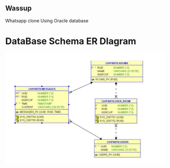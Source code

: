 ## Wassup
Whatsapp clone 
Using Oracle database
# DataBase Schema ER DIagram
![ER Diagram](./Database/wassup_ERDiagram.jpg)

